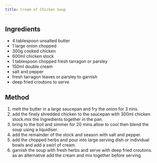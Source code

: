 ```yaml
---
title: Cream of Chicken Soup
---
```


## Ingredients

-   4 tablespoon unsalted butter
-   1 large onion chopped
-   300g cooked chicken
-   600ml chicken stock
-   1 tablespoon chopped fresh tarragon or parsley
-   150ml double cream
-   salt and pepper
-   fresh tarragon leaves or parsley to garnish
-   deep fried croutons to serve

## Method

1.  melt the butter in a large saucepan and fry the onion for 3 nins.
2.  add the finely shredded chicken to the saucepan with 300ml chicken stock.mix the Ingredients together in the pan.
3.  bring to the boil and simmer for 20 mins.allow to cool then blend the soup using a liquidiser.
4.  add the remainder of the stock and season with salt and pepper.
5.  add the chopped herbs and pour into large serving dish or individual bowls and add a swirl of cream.
6.  garnish the soup with fresh herbs and serve with deep fried croutons. as an alternative add the cream and mix together before serving.
